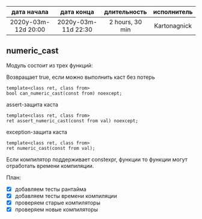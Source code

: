 
|     дата начала     |     дата конца      | длительность    | исполнитель  |
|:-------------------:|:-------------------:|:---------------:|:------------:|
| 2020y-03m-12d 20:00 | 2020y-03m-11d 22:30 | 2 hours, 30 min | Kartonagnick |

numeric_cast
-----

Модуль состоит из трех функций:

Возвращает true, если можно выполнить каст без потерь
```
template<class ret, class from>
bool can_numeric_cast(const from) noexcept;
```

assert-защита каста 
```
template<class ret, class from>
ret assert_numeric_cast(const from val) noexcept;
```

exception-защита каста
```
template<class ret, class from>
ret numeric_cast(const from val);
```

Если компилятор поддерживает constexpr, 
функции то функции могут отработать времени компиляции.  

План:  
 - [x] добавляем тесты рантайма  
 - [x] добавляем тесты времени компиляции  
 - [x] проверяем старые компиляторы  
 - [x] проверяем новые компиляторы  
